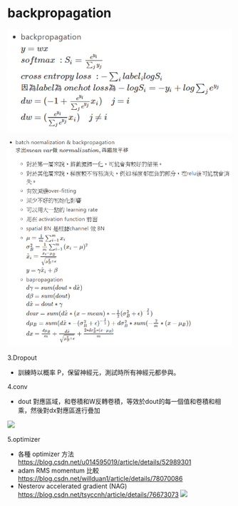 # backpropagation
![](https://github.com/citya1472581234/backprogation/blob/master/DNN/picture/1.PNG?raw=true)


![](https://github.com/citya1472581234/backprogation/blob/master/DNN/picture/2.PNG?raw=true)

3.Dropout
* 訓練時以概率 P，保留神經元，測試時所有神經元都參與。

4.conv
* dout 對應區域，和卷積和W反轉卷積，等效於dout的每一個值和卷積和相乘，然後對dx對應區進行疊加

![](https://i.imgur.com/wmBts1R.png)


5.optimizer
* 各種 optimizer 方法 https://blog.csdn.net/u014595019/article/details/52989301 
* adam RMS momentum 比較 https://blog.csdn.net/willduan1/article/details/78070086
* Nesterov accelerated gradient (NAG) https://blog.csdn.net/tsyccnh/article/details/76673073
![](https://i.imgur.com/7avHxqq.png)
